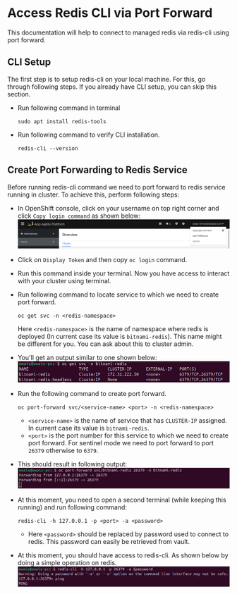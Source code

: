# Access Redis CLI via Port Forward

This documentation will help to connect to managed redis via redis-cli using port forward.

## CLI Setup

The first step is to setup redis-cli on your local machine. For this, go through following steps. If you already have CLI setup, you can skip this section.

- Run following command in terminal

  ```shell
  sudo apt install redis-tools
  ```
- Run following command to verify CLI installation.

  ```shell
  redis-cli --version
  ```

## Create Port Forwarding to Redis Service

Before running redis-cli command we need to port forward to redis service running in cluster. To achieve this, perform following steps:

- In OpenShift console, click on your username on top right corner and click `Copy login command` as shown below:
  ![`OpenShift Console`](../images/openshift-console.png)
- Click on `Display Token` and then copy `oc login` command.
- Run this command inside your terminal. Now you have access to interact with your cluster using terminal.
- Run following command to locate service to which we need to create port forward.
  ```shell
  oc get svc -n <redis-namespace>  
  ``` 
  Here `<redis-namespace>` is the name of namespace where redis is deployed (In current case its value is `bitnami-redis`). This name might be different for you. You can ask about this to cluster admin.
- You'll get an output similar to one shown below:
  ![`Redis Services`](../images/redis-services.png)
- Run the following command to create port forward.
  ```shell
  oc port-forward svc/<service-name> <port> -n <redis-namespace>
  ```

  - `<service-name>` is the name of service that has `CLUSTER-IP` assigned. In current case its value is `bitnami-redis`.
  - `<port>` is the port number for this service to which we need to create port forward. For sentinel mode we need to port forward to port `26379` otherwise to `6379`.
- This should result in following output:
  ![`Redis Port Forward`](../images/redis-port-forward.png)
- At this moment, you need to open a second terminal (while keeping this running) and run following command:
  ```shell
  redis-cli -h 127.0.0.1 -p <port> -a <password>
  ```
  - Here `<password>` should be replaced by password used to connect to redis. This password can easily be retrieved from vault.
- At this moment, you should have access to redis-cli. As shown below by doing a simple operation on redis.
![`Redis CLI`](../images/redis-cli.png)